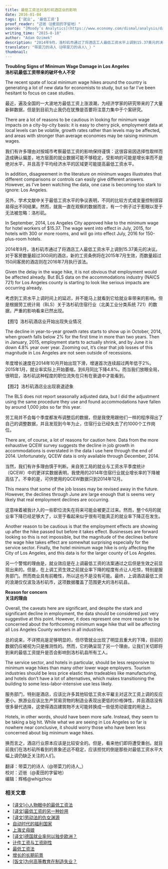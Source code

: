 ```yaml
---
title: 最低工资法对洛杉矶酒店业的影响
date: 2016-01-04
tags: ['就业', '最低工资']
proof_reader: "迈爸（@麦田的字留地）"
source: "[Moody’s Analytics](https://www.economy.com/dismal/analysis/datapoints/256050/Troubling-Signs-of-Minimum-Wage-Damage-in-Los-Angeles/)"
writing_time: "2015-8-18"
author: "Adam Ozimek"
description: "2014年9月，洛杉矶市通过了将酒店工人最低工资水平上调到15.37美元的决议。对客房数超过300间的酒店，新工资条例在2015年7月生效，客房数超过150间的酒店将于2016年7月执行该法。新条例对就业的影响可以说是立竿见影。"
translator: "带菜刀的诗人（@带菜刀的诗人\_）"
thumbnail:
---
```


**Troubling Signs of Minimum Wage Damage in Los Angeles**  
**洛杉矶最低工资带来的破坏令人不安**

The recent spate of local minimum wage hikes around the country is generating a lot of new data for economists to study, but so far I’ve been hesitant to focus on case studies.

最近，遍及全国的一大波地方最低工资上涨浪潮，为经济学家的研究带来的了大量新鲜数据，但是到目前为止我仍在犹豫是否要将注意力集中于个案研究。

There are a lot of reasons to be cautious in looking for minimum wage impacts on a city-by-city basis: it is easy to cherry pick, employment data at local levels can be volatile, growth rates rather than levels may be affected, and areas with stronger than average economies may be raising minimum wages.

我们有许多理由对按城市考察最低工资的影响保持谨慎：这很容易因选择性取样而造成确认偏差，地方层面的就业数据可能不够稳定，受影响的可能是增长率而不是绝对水平，并且高于平均经济水平的区域更可能提高最低工资水平。

In addition, disagreement in the literature on minimum wages illustrates that different comparisons or controls can easily give different answers. However, as I’ve been watching the data, one case is becoming too stark to ignore: Los Angeles.

另外，学术文献中关于最低工资水平的争议表明，不同的比较方式或变量控制很容易得出不同结果。然而，就我一直在观察的数据而言，有一个例子过于惹眼以至于无法被忽略：洛杉矶。

In September, 2014, Los Angeles City approved hike to the minimum wage for hotel workers of $15.37. The wage went into effect in July, 2015, for hotels with 300 or more rooms, and will go into effect July, 2016 for 150-plus-room hotels.

2014年9月，洛杉矶市通过了将酒店工人最低工资水平上调到15.37美元的决议。对于客房数量超过300间的酒店，新的工资条例将在2015年7月生效，而数量超过150间客房的酒店则在2016年7月执行该法。

Given the delay in the wage hike, it is not obvious that employment would be affected already. But BLS data on the accommodations industry (NAICS 721) for Los Angeles county is starting to look like serious impacts are occurring already.

考虑到工资水平上调时间上的延迟，并不能马上就看到它给就业率带来的影响。但是根据劳工统计局（BLS）关于洛杉矶住宿行业（北美工业分类系统 721）的数据，严重的影响看来已然出现。

【图1】洛杉矶酒店业开始出现失业情况

The decline in year-to-year growth rates starts to show up in October, 2014, when growth falls below 2% for the first time in more than two years. Then in January, 2015, employment starts to actually shrink, and by June it is down 4.8% year over year. Zooming out, it’s clear that job losses of this magnitude in Los Angeles are not seen outside of recessions.

年度增长速度在2014年10月开始出现下滑，增速首次连续超过两年低于2%。2015年1月，就业率实际上开始萎缩，到6月同比下降4.8%。而当我们放眼全局，很明显，洛杉矶这种程度的职位流失在只有在衰退中才能看到。

【图2】洛杉矶酒店业出现衰退迹象

The BLS does not report seasonally adjusted data, but I did the adjustment using the same procedure they use and found accommodations have fallen by around 1,000 jobs so far this year.

劳工局并不会每个季度都发布调整后的数据，但是我使用跟他们一样的程序得出了自己的调整数据，并且发现到今年为止，住宿行业已经失去了约1000个工作岗位。

There are, of course, a lot of reasons for caution here. Data from the more exhaustive QCEW survey suggests the decline in job growth in accommodations is overstated in the data I use here through the end of 2014. Unfortunately, QCEW data is only available through December, 2014.

当然，我们有许多理由慎于判断。来自劳工局的就业与工资水平季度统计（QCEW）中的更详实数据表明，我使用的2014年住宿行业就业增长率的下降被高估了。不幸的是，可供使用的QCEW数据只到2014年12月。

This means that some of the job losses may be revised away in the future. However, the declines through June are large enough that is seems very likely that real employment declines are occurring.

这意味着被我计入的一些职位流失在将来可能会被更正过来。然而，整个6月的就业率下降已经足够大了，以至于看起来似乎很有可能真正的就业率下降正在发生。

Another reason to be cautious is that the employment effects are showing up after the hike passed but before it takes effect. Businesses are forward looking so this is not impossible, but the magnitude of the declines before the wage hike takes effect are somewhat surprising especially for the service sector. Finally, the hotel minimum wage hike is only affecting the City of Los Angeles, and this data is for the larger county of Los Angeles.

另一个警惕的理由是，就业效应是在上调最低工资的法案通过之后但是生效之前显现出来的。但是，在上调工资生效之前就业率下降的程度有点让人吃惊，特别是服务部门。然而商业具有前瞻性，所以这也不是没有可能。最终，上调酒店最低工资的浪潮仅仅波及洛杉矶市，这项数据覆盖了范围更大的洛杉矶县。

**Reason for concern**  
**关注的理由**

Overall, the caveats here are significant, and despite the stark and significant decline in employment, the data should be considered just very suggestive at this point. However, it does represent one more reason to be concerned about the forthcoming minimum wage hike that will be affecting all Los Angeles County workers in all industries.

总的说来，不详预兆是足够明显的，但尽管就业出现了明显且重大的下降，目前的数据仍应被视为只是推测性的。然而，它的确呈现了另一个理由，让我们关切即将到来的最低工资提升是否会影响到洛杉矶县所有工人。

The service sector, and hotels in particular, should be less responsive to minimum wage hikes than many other lower wage employers. Tourism industries should be less price elastic than tradeables like manufacturing, and hotels don’t have a lot of alternatives, which makes transitioning the building to some less-labor-intensive use less likely.

服务部门，特别是酒店，应该比许多其他较低工资水平雇主对这次工资上调的反应更小。旅游业应该比生产贸易货物的制造业表现出更低的价格弹性，并且酒店没有很多替代选择，这使得酒店建筑物不太可能转换成一些低劳动密度的用途上。

Hotels, in other words, should have been more safe. Instead, they seem to be taking a big hit. While what we are seeing in Los Angeles so far is nowhere near conclusive, it should worry those who have been less concerned about big minimum wage hikes.

换而言之，酒店行业原本应该是比较安全的。但是，看来他们即将遭受重创。就目前我们在洛杉矶所看到的景象还远不稳定，应该担忧的倒是那些对最低工资水平大幅上调仍缺乏关注的人们。


翻译：带菜刀的诗人（@带菜刀的诗人\_）  
校对：迈爸（@麦田的字留地）  
编辑：辉格@whigzhou


### 相关文章

* [[译文]小人物眼中的最低工资法](https://headsalon.org/archives/7090.html "[译文]小人物眼中的最低工资法")
* [[译文]最低工资的另一种妙用](https://headsalon.org/archives/7549.html "[译文]最低工资的另一种妙用")
* [[译文]劳动法的仇女渊源](https://headsalon.org/archives/7466.html "[译文]劳动法的仇女渊源")
* [自动时代的福利国家](https://headsalon.org/archives/6805.html "自动时代的福利国家")
* [上海丈母娘](https://headsalon.org/archives/7046.html "上海丈母娘")
* [[译文]德国就业率何以独步欧洲？](https://headsalon.org/archives/6027.html "[译文]德国就业率何以独步欧洲？")
* [计件工资与工资刚性](https://headsalon.org/archives/6391.html "计件工资与工资刚性")
* [最低工资法](https://headsalon.org/archives/6374.html "最低工资法")
* [增长的长期前景](https://headsalon.org/archives/6215.html "增长的长期前景")
* [[饭文]为何高等教育在制造失业？](https://headsalon.org/archives/4861.html "[饭文]为何高等教育在制造失业？")
